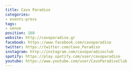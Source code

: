 ```yaml
---
title: Cavo Paradiso
categories:
- events-press
tags:
- venue
position: 168
website: http://cavoparadiso.gr
facebook: https://www.facebook.com/cavoparadiso
twitter: https://twitter.com/Cavo_Paradiso
instagram: http://instagram.com/cavoparadisoclub
spotify: https://play.spotify.com/user/cavoparadiso
youtube: https://www.youtube.com/user/CavoParadisoClub
---
```


